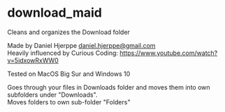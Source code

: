 # download_maid
Cleans and organizes the Download folder

Made by Daniel Hjerppe daniel.hjerppe@gmail.com <br>
Heavily influenced by Curious Coding: https://www.youtube.com/watch?v=5idxowRxWW0

Tested on MacOS Big Sur and Windows 10

Goes through your files in Downloads folder and moves them into own subfolders under "Downloads".
<br>Moves folders to own sub-folder "Folders"
